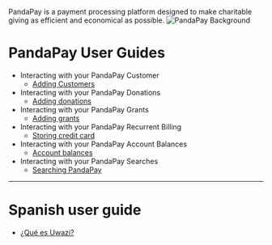 PandaPay is a payment processing platform designed to make charitable giving as efficient and economical as possible.
![PandaPay Background](https://static1.squarespace.com/static/5558d70ce4b0c9f33197e3c9/t/57d19353bebafbe70d48dc3e/1473352532206/Charitweet-Soldier_Design-black-logo-wall50.jpg)

# PandaPay User Guides
* Interacting with your PandaPay Customer
    * [Adding Customers](https://github.com/huridocs/uwazi/wiki/Glossary-of-terms)
* Interacting with your PandaPay Donations
    * [Adding donations](https://github.com/huridocs/uwazi/wiki/Install-Uwazi-on-your-server)
* Interacting with your PandaPay Grants
    * [Adding grants](https://github.com/huridocs/uwazi/wiki/Edit-your-account-information)
* Interacting with your PandaPay Recurrent Billing
    * [Storing credit card](https://github.com/huridocs/uwazi/wiki/Create-document-types)
* Interacting with your PandaPay Account Balances
    * [Account balances](https://github.com/huridocs/uwazi/wiki/Upload-and-publish-documents)
* Interacting with your PandaPay Searches
    * [Searching PandaPay](https://github.com/huridocs/uwazi/wiki/Open-and-view-a-document)

***
# Spanish user guide
* [¿Qué es Uwazi?](https://github.com/huridocs/uwazi/wiki/%C2%BFQu%C3%A9-es-Uwazi%3F)

